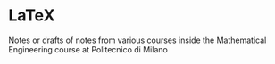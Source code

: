 # LaTeX
Notes or drafts of notes from various courses inside the Mathematical Engineering course at Politecnico di Milano
